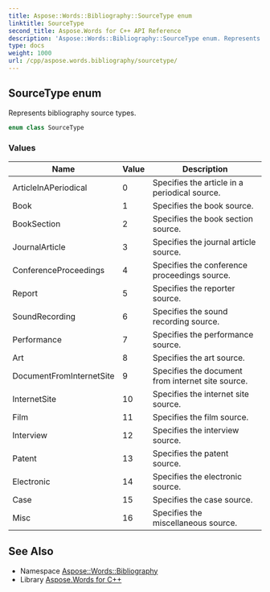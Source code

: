 ```yaml
---
title: Aspose::Words::Bibliography::SourceType enum
linktitle: SourceType
second_title: Aspose.Words for C++ API Reference
description: 'Aspose::Words::Bibliography::SourceType enum. Represents bibliography source types in C++.'
type: docs
weight: 1000
url: /cpp/aspose.words.bibliography/sourcetype/
---
```

## SourceType enum


Represents bibliography source types.

```cpp
enum class SourceType
```

### Values

| Name | Value | Description |
| --- | --- | --- |
| ArticleInAPeriodical | 0 | Specifies the article in a periodical source. |
| Book | 1 | Specifies the book source. |
| BookSection | 2 | Specifies the book section source. |
| JournalArticle | 3 | Specifies the journal article source. |
| ConferenceProceedings | 4 | Specifies the conference proceedings source. |
| Report | 5 | Specifies the reporter source. |
| SoundRecording | 6 | Specifies the sound recording source. |
| Performance | 7 | Specifies the performance source. |
| Art | 8 | Specifies the art source. |
| DocumentFromInternetSite | 9 | Specifies the document from internet site source. |
| InternetSite | 10 | Specifies the internet site source. |
| Film | 11 | Specifies the film source. |
| Interview | 12 | Specifies the interview source. |
| Patent | 13 | Specifies the patent source. |
| Electronic | 14 | Specifies the electronic source. |
| Case | 15 | Specifies the case source. |
| Misc | 16 | Specifies the miscellaneous source. |

## See Also

* Namespace [Aspose::Words::Bibliography](../)
* Library [Aspose.Words for C++](../../)

